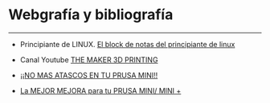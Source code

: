 # Webgrafía y bibliografía

***
* Principiante de LINUX. [El block de notas del principiante de linux](https://principiantedelinux.wordpress.com/)

* Canal Youtube [THE MAKER 3D PRINTING](https://www.youtube.com/channel/UC5w9OHmq3g9VCMzxCxoRjjg)

* [¡¡NO MAS ATASCOS EN TU PRUSA MINI!!](https://www.youtube.com/watch?v=xK12O3wV_H8)

* [La MEJOR MEJORA para tu PRUSA MINI/ MINI +](https://www.youtube.com/watch?v=aJHOF3km6SE)
